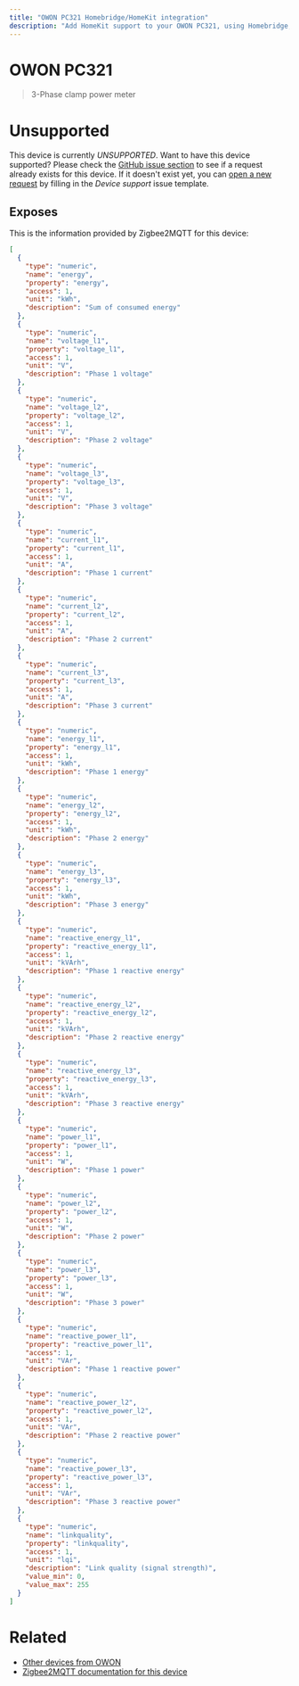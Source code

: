 ```yaml
---
title: "OWON PC321 Homebridge/HomeKit integration"
description: "Add HomeKit support to your OWON PC321, using Homebridge, Zigbee2MQTT and homebridge-z2m."
---
```

<!---
This file has been GENERATED using src/docgen/docgen.ts
DO NOT EDIT THIS FILE MANUALLY!
-->
# OWON PC321
> 3-Phase clamp power meter


# Unsupported

This device is currently *UNSUPPORTED*.
Want to have this device supported? Please check the [GitHub issue section](https://github.com/itavero/homebridge-z2m/issues?q=PC321) to see if a request already exists for this device.
If it doesn't exist yet, you can [open a new request](https://github.com/itavero/homebridge-z2m/issues/new?assignees=&labels=enhancement&template=device_support.md&title=%5BDevice%5D+OWON+PC321) by filling in the _Device support_ issue template.

## Exposes

This is the information provided by Zigbee2MQTT for this device:

```json
[
  {
    "type": "numeric",
    "name": "energy",
    "property": "energy",
    "access": 1,
    "unit": "kWh",
    "description": "Sum of consumed energy"
  },
  {
    "type": "numeric",
    "name": "voltage_l1",
    "property": "voltage_l1",
    "access": 1,
    "unit": "V",
    "description": "Phase 1 voltage"
  },
  {
    "type": "numeric",
    "name": "voltage_l2",
    "property": "voltage_l2",
    "access": 1,
    "unit": "V",
    "description": "Phase 2 voltage"
  },
  {
    "type": "numeric",
    "name": "voltage_l3",
    "property": "voltage_l3",
    "access": 1,
    "unit": "V",
    "description": "Phase 3 voltage"
  },
  {
    "type": "numeric",
    "name": "current_l1",
    "property": "current_l1",
    "access": 1,
    "unit": "A",
    "description": "Phase 1 current"
  },
  {
    "type": "numeric",
    "name": "current_l2",
    "property": "current_l2",
    "access": 1,
    "unit": "A",
    "description": "Phase 2 current"
  },
  {
    "type": "numeric",
    "name": "current_l3",
    "property": "current_l3",
    "access": 1,
    "unit": "A",
    "description": "Phase 3 current"
  },
  {
    "type": "numeric",
    "name": "energy_l1",
    "property": "energy_l1",
    "access": 1,
    "unit": "kWh",
    "description": "Phase 1 energy"
  },
  {
    "type": "numeric",
    "name": "energy_l2",
    "property": "energy_l2",
    "access": 1,
    "unit": "kWh",
    "description": "Phase 2 energy"
  },
  {
    "type": "numeric",
    "name": "energy_l3",
    "property": "energy_l3",
    "access": 1,
    "unit": "kWh",
    "description": "Phase 3 energy"
  },
  {
    "type": "numeric",
    "name": "reactive_energy_l1",
    "property": "reactive_energy_l1",
    "access": 1,
    "unit": "kVArh",
    "description": "Phase 1 reactive energy"
  },
  {
    "type": "numeric",
    "name": "reactive_energy_l2",
    "property": "reactive_energy_l2",
    "access": 1,
    "unit": "kVArh",
    "description": "Phase 2 reactive energy"
  },
  {
    "type": "numeric",
    "name": "reactive_energy_l3",
    "property": "reactive_energy_l3",
    "access": 1,
    "unit": "kVArh",
    "description": "Phase 3 reactive energy"
  },
  {
    "type": "numeric",
    "name": "power_l1",
    "property": "power_l1",
    "access": 1,
    "unit": "W",
    "description": "Phase 1 power"
  },
  {
    "type": "numeric",
    "name": "power_l2",
    "property": "power_l2",
    "access": 1,
    "unit": "W",
    "description": "Phase 2 power"
  },
  {
    "type": "numeric",
    "name": "power_l3",
    "property": "power_l3",
    "access": 1,
    "unit": "W",
    "description": "Phase 3 power"
  },
  {
    "type": "numeric",
    "name": "reactive_power_l1",
    "property": "reactive_power_l1",
    "access": 1,
    "unit": "VAr",
    "description": "Phase 1 reactive power"
  },
  {
    "type": "numeric",
    "name": "reactive_power_l2",
    "property": "reactive_power_l2",
    "access": 1,
    "unit": "VAr",
    "description": "Phase 2 reactive power"
  },
  {
    "type": "numeric",
    "name": "reactive_power_l3",
    "property": "reactive_power_l3",
    "access": 1,
    "unit": "VAr",
    "description": "Phase 3 reactive power"
  },
  {
    "type": "numeric",
    "name": "linkquality",
    "property": "linkquality",
    "access": 1,
    "unit": "lqi",
    "description": "Link quality (signal strength)",
    "value_min": 0,
    "value_max": 255
  }
]
```

# Related
* [Other devices from OWON](../index.md#owon)
* [Zigbee2MQTT documentation for this device](https://www.zigbee2mqtt.io/devices/PC321.html)